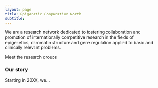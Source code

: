 ```yaml
---
layout: page
title: Epigenetic Cooperation North
subtitle: 
---
```


We are a research network dedicated to fostering collaboration and promotion of internationally competitive research in the fields of epigenetics, chromatin structure and gene regulation applied to basic and clinically relevant problems.

[Meet the research groups](http://localhost:4000/2024-04-07-flake-it-till-you-make-it/)



### Our story

Starting in 20XX, we...